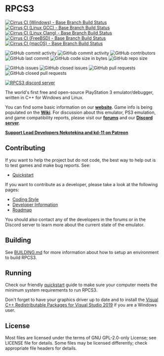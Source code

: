 RPCS3
=====

[![Cirrus CI (Windows) - Base Branch Build Status](https://img.shields.io/cirrus/github/RPCS3/rpcs3?label=Cirrus%20CI%20%28Windows%29&logo=cirrus-ci&task=Cirrus%20Windows)](https://cirrus-ci.com/github/RPCS3/rpcs3)
[![Cirrus CI (Linux GCC) - Base Branch Build Status](https://img.shields.io/cirrus/github/RPCS3/rpcs3?label=Cirrus%20CI%20%28Linux%20GCC%29&task=Cirrus%20Linux%20GCC)](https://cirrus-ci.com/github/RPCS3/rpcs3)
[![Cirrus CI (Linux Clang) - Base Branch Build Status](https://img.shields.io/cirrus/github/RPCS3/rpcs3?label=Cirrus%20CI%20%28Linux%20Clang%29&task=Cirrus%20Linux%20Clang)](https://cirrus-ci.com/github/RPCS3/rpcs3)
[![Cirrus CI (FreeBSD) - Base Branch Build Status](https://img.shields.io/cirrus/github/RPCS3/rpcs3?label=Cirrus%20CI%20%28FreeBSD%29&task=Cirrus%20FreeBSD)](https://cirrus-ci.com/github/RPCS3/rpcs3)
[![Cirrus CI (macOS) - Base Branch Build Status](https://img.shields.io/cirrus/github/RPCS3/rpcs3?label=Cirrus%20CI%20%28macOS%29&task=Cirrus%20macOS)](https://cirrus-ci.com/github/RPCS3/rpcs3)

![GitHub commit activity](https://img.shields.io/github/commit-activity/y/RPCS3/rpcs3?logo=Github&style=flat-square)
![GitHub commit activity](https://img.shields.io/github/commit-activity/m/RPCS3/rpcs3?style=flat-square)
![GitHub contributors](https://img.shields.io/github/contributors/RPCS3/rpcs3?color=lightblue&style=flat-square)
![GitHub last commit](https://img.shields.io/github/last-commit/RPCS3/rpcs3?color=blue&style=flat-square)
![GitHub code size in bytes](https://img.shields.io/github/languages/code-size/RPCS3/rpcs3?style=flat-square)
![GitHub repo size](https://img.shields.io/github/repo-size/RPCS3/rpcs3?style=flat-square)

![GitHub issues](https://img.shields.io/github/issues/RPCS3/rpcs3?color=orange&style=flat-square)
![GitHub closed issues](https://img.shields.io/github/issues-closed/RPCS3/rpcs3?color=blueviolet&style=flat-square)
![GitHub pull requests](https://img.shields.io/github/issues-pr/RPCS3/rpcs3?style=flat-square)
![GitHub closed pull requests](https://img.shields.io/github/issues-pr-closed/RPCS3/rpcs3?color=yellowgreen&style=flat-square)

[![RPCS3 discord server](https://img.shields.io/discord/272035812277878785?color=5865F2&label=RPCS3%20Discord&logo=discord&logoColor=white)](https://discord.me/rpcs3)

The world's first free and open-source PlayStation 3 emulator/debugger, written in C++ for Windows and Linux.

You can find some basic information on our [**website**](https://rpcs3.net/). Game info is being populated on the [**Wiki**](https://wiki.rpcs3.net/).
For discussion about this emulator, PS3 emulation, and game compatibility reports, please visit our [**forums**](https://forums.rpcs3.net) and our [**Discord server**](https://discord.me/RPCS3).

[**Support Lead Developers Nekotekina and kd-11 on Patreon**](https://www.patreon.com/Nekotekina)

## Contributing

If you want to help the project but do not code, the best way to help out is to test games and make bug reports. See:
* [Quickstart](https://rpcs3.net/quickstart)

If you want to contribute as a developer, please take a look at the following pages:

* [Coding Style](https://github.com/RPCS3/rpcs3/wiki/Coding-Style)
* [Developer Information](https://github.com/RPCS3/rpcs3/wiki/Developer-Information)
* [Roadmap](https://rpcs3.net/roadmap)

You should also contact any of the developers in the forums or in the Discord server to learn more about the current state of the emulator.

## Building

See [BUILDING.md](BUILDING.md) for more information about how to setup an environment to build RPCS3.

## Running

Check our friendly [quickstart](https://rpcs3.net/quickstart) guide to make sure your computer meets the minimum system requirements to run RPCS3.

Don't forget to have your graphics driver up to date and to install the [Visual C++ Redistributable Packages for Visual Studio 2019](https://aka.ms/vs/16/release/VC_redist.x64.exe) if you are a Windows user.

## License

Most files are licensed under the terms of GNU GPL-2.0-only License; see LICENSE file for details. Some files may be licensed differently; check appropriate file headers for details.
